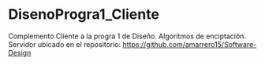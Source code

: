 # DisenoProgra1_Cliente
Complemento Cliente a la progra 1 de Diseño. Algoritmos de enciptación.
Servidor ubicado en el repositorio: https://github.com/amarrero15/Software-Design
